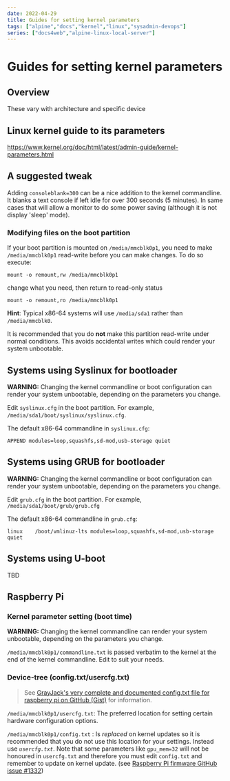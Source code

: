 ```yaml
---
date: 2022-04-29
title: Guides for setting kernel parameters
tags: ["alpine","docs","kernel","linux","sysadmin-devops"]
series: ["docs4web","alpine-linux-local-server"]
---
```


# Guides for setting kernel parameters

Overview
--------

These vary with architecture and specific device

Linux kernel guide to its parameters
------------------------------------

<https://www.kernel.org/doc/html/latest/admin-guide/kernel-parameters.html>

A suggested tweak
-----------------

Adding `consoleblank=300` can be a nice addition to the kernel commandline. It blanks a text console if left idle for over 300 seconds (5 minutes). In same cases that will allow a monitor to do some power saving (although it is not display 'sleep' mode).

### Modifying files on the boot partition

If your boot partition is mounted on `/media/mmcblk0p1`, you need to make `/media/mmcblk0p1` read-write before you can make changes. To do so execute:

```shell
mount -o remount,rw /media/mmcblk0p1
```

change what you need, then return to read-only status

```shell
mount -o remount,ro /media/mmcblk0p1
```

**Hint**: Typical x86-64 systems will use `/media/sda1` rather than `/media/mmcblk0`.

It is recommended that you do **not** make this partition read-write under normal conditions. This avoids accidental writes which could render your system unbootable.

Systems using Syslinux for bootloader
-------------------------------------

**WARNING:** Changing the kernel commandline or boot configuration can render your system unbootable, depending on the parameters you change.

Edit `syslinux.cfg` in the boot partition. For example, `/media/sda1/boot/syslinux/syslinux.cfg`.

The default x86-64 commandline in `syslinux.cfg`:

```shell
APPEND modules=loop,squashfs,sd-mod,usb-storage quiet
```

Systems using GRUB for bootloader
---------------------------------

**WARNING:** Changing the kernel commandline or boot configuration can render your system unbootable, depending on the parameters you change.

Edit `grub.cfg` in the boot partition. For example, `/media/sda1/boot/grub/grub.cfg`

The default x86-64 commandline in `grub.cfg`:

```shell
linux    /boot/vmlinuz-lts modules=loop,squashfs,sd-mod,usb-storage quiet
```

Systems using U-boot
--------------------

TBD

Raspberry Pi
------------

### Kernel parameter setting (boot time)

**WARNING:** Changing the kernel commandline can render your system unbootable, depending on the parameters you change.

`/media/mmcblk0p1/commandline.txt` is passed verbatim to the kernel at the end of the kernel commandline. Edit to suit your needs.

### Device-tree (config.txt/usercfg.txt)

> See [GrayJack's very complete and documented config.txt file for raspberry pi on GitHub (Gist)](https://gist.github.com/GrayJack/2b27cdaf9a6432da7c5d8017a1b99030) for information.

`/media/mmcblk0p1/usercfg.txt`: The preferred location for setting certain hardware configuration options.

`/media/mmcblk0p1/config.txt` : Is *replaced* on kernel updates so it is recommended that you do not use this location for your settings. Instead use *`usercfg.txt`*. Note that some parameters like `gpu_mem=32` will not be honoured in `usercfg.txt` and therefore you must edit `config.txt` and remember to update on kernel update. (see [Raspberry Pi firmware GitHub issue #1332](https://github.com/raspberrypi/firmware/issues/1332))
